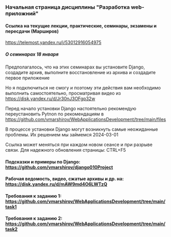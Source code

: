 ### Начальная страница дисциплины "Разработка web-приложний"


####  Ссылка на текущие лекции, практические, семинары, экзамены и пересдачи (Марширов)
https://telemost.yandex.ru/j/53012916054975


##### О семинарах 18 января
Предполагалось, что на этих семинарах вы установите Django, создадите архив, выполните восстановление из архива и создадите первое приложение

Но я подключиться не смогу и поэтому эти действия вам необходимо выполнить самостоятельно,  просматривая видео из https://disk.yandex.ru/d/Jr30nJ3OFgp32w

Перед начало установки Django настоятельно рекомендую переустановить Pytnon по рекомендациям в https://github.com/vmarshirov/WebApplicationsDevelopment/tree/main/files

В процессе установки Django могут возникнуть самые неожиданные проблемы. Их решением мы займемся 2024-03-01

Ссылка может  меняться при каждом новом сеансе и при разрыве связи. Для надежного обновления страницы: CTRL+F5

#### Подсказки и примеры по Django: https://github.com/vmarshirov/django010Project

#### Рабочая ведомость, видео, сжатые архивы и др. на: https://disk.yandex.ru/d/mAW9md4O6LWTzQ

#### Требования к заданию 1: https://github.com/vmarshirov/WebApplicationsDevelopment/tree/main/task1

#### Требования к заданию 2: https://github.com/vmarshirov/WebApplicationsDevelopment/tree/main/task2


